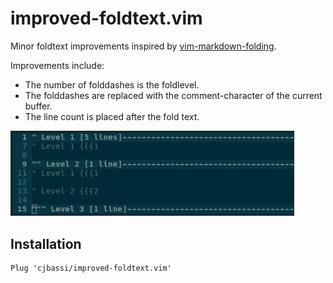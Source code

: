 # improved-foldtext.vim

Minor foldtext improvements inspired by [vim-markdown-folding](https://github.com/nelstrom/vim-markdown-folding).

Improvements include:
* The number of folddashes is the foldlevel.
* The folddashes are replaced with the comment-character of the current buffer.
* The line count is placed after the fold text.

<img src="https://raw.githubusercontent.com/cjbassi/improved-foldtext.vim/master/example.png" width="90%">

## Installation

    Plug 'cjbassi/improved-foldtext.vim'
